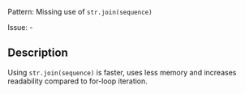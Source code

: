 Pattern: Missing use of `str.join(sequence)`

Issue: -

## Description

Using `str.join(sequence)` is faster, uses less memory and increases readability compared to for-loop iteration.
